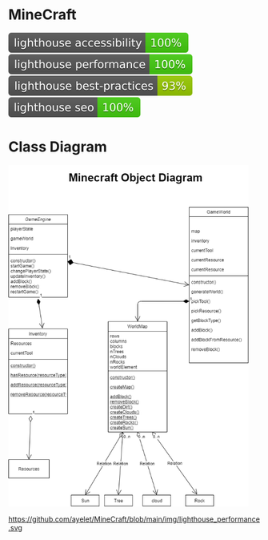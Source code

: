 # MineCraft
![lighthouse badge accessibility](https://github.com/ayelet/MineCraft/blob/main/img/lighthouse_accessibility.svg) ![lighthose badge performance](https://github.com/ayelet/MineCraft/blob/main/img/lighthouse_performance.svg) ![lighthose badge best practice](https://github.com/ayelet/MineCraft/blob/main/img/lighthouse_best-practices.svg) ![lighthose badge seo](https://github.com/ayelet/MineCraft/blob/main/img/lighthouse_seo.svg)

# Class Diagram

<img src="https://github.com/ayelet/MineCraft/blob/main/Minecraft%20Object%20Diagram.png" width="480">

https://github.com/ayelet/MineCraft/blob/main/img/lighthouse_performance.svg
